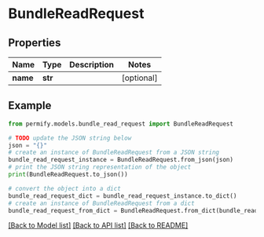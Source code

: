 # BundleReadRequest


## Properties

Name | Type | Description | Notes
------------ | ------------- | ------------- | -------------
**name** | **str** |  | [optional] 

## Example

```python
from permify.models.bundle_read_request import BundleReadRequest

# TODO update the JSON string below
json = "{}"
# create an instance of BundleReadRequest from a JSON string
bundle_read_request_instance = BundleReadRequest.from_json(json)
# print the JSON string representation of the object
print(BundleReadRequest.to_json())

# convert the object into a dict
bundle_read_request_dict = bundle_read_request_instance.to_dict()
# create an instance of BundleReadRequest from a dict
bundle_read_request_from_dict = BundleReadRequest.from_dict(bundle_read_request_dict)
```
[[Back to Model list]](../README.md#documentation-for-models) [[Back to API list]](../README.md#documentation-for-api-endpoints) [[Back to README]](../README.md)


